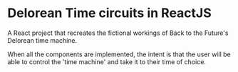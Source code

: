 # Delorean Time circuits in ReactJS

A React project that recreates the fictional workings of Back to the Future's Delorean time machine.

When all the components are implemented, the intent is that the user will be able to control the 'time machine' and take it to their time of choice.